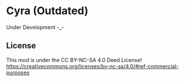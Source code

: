 # Cyra (Outdated)

Under Development -_-

## License

This mod is under the CC BY-NC-SA 4.0 Deed License!
https://creativecommons.org/licenses/by-nc-sa/4.0/#ref-commercial-purposes
